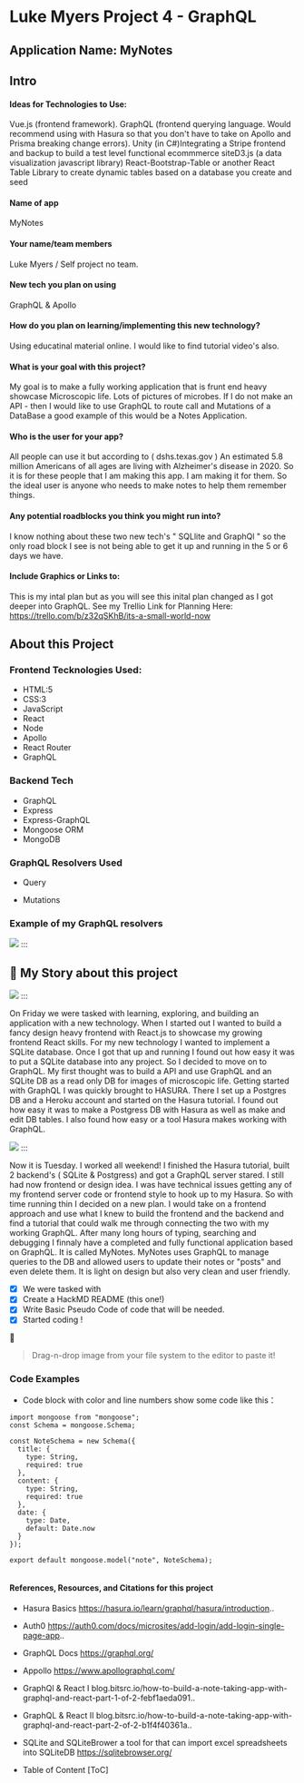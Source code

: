 # Luke Myers Project 4 - GraphQL
## Application Name: MyNotes

## Intro

#### Ideas for Technologies to Use:
Vue.js (frontend framework).
GraphQL (frontend querying language. Would recommend using with Hasura so that you don't have to take on Apollo and Prisma breaking change errors).
Unity (in C#)Integrating a Stripe frontend and backup to build a test level functional ecommmerce siteD3.js (a data visualization javascript library)
React-Bootstrap-Table or another React Table Library to create dynamic tables based on a database you create and seed


#### Name of app
MyNotes

#### Your name/team members
Luke Myers / Self project no team.

#### New tech you plan on using

GraphQL &  Apollo


#### How do you plan on learning/implementing this new technology?
Using educatinal material online. I would like to find tutorial video's also.

#### What is your goal with this project?
My goal is to make a fully working application that is frunt end heavy showcase Microscopic life. Lots of pictures of microbes. If I do not make an API - then I would like to use GraphQL to route call and Mutations of a DataBase a good example of this would be a Notes Application. 

#### Who is the user for your app?
 All people can use it but according to ( dshs.texas.gov ) An estimated 5.8 million Americans of all ages are living with Alzheimer's disease in 2020. So it is for these people that I am making this app. I am making it for them. So the ideal user is anyone who needs to make notes to help them remember things. 

#### Any potential roadblocks you think you might run into?
I know nothing about these two new tech's " SQLlite and GraphQl " so the only road block I see is not being able to get it up and running in the 5 or 6 days we have.

#### Include Graphics or Links to:

This is my intal plan but as you will see this inital plan changed as I got deeper into GraphQL. 
See my Trellio Link for Planning Here: https://trello.com/b/z32qSKhB/its-a-small-world-now

## About this Project

### Frontend Tecknologies Used:

- HTML:5
- CSS:3
- JavaScript
- React
- Node 
- Apollo
- React Router
- GraphQL

### Backend Tech
- GraphQL
- Express
- Express-GraphQL
- Mongoose ORM
- MongoDB


### GraphQL Resolvers Used

- Query

- Mutations

### Example of my GraphQL resolvers

![](https://i.imgur.com/wMBJ8bD.png)
:::


## :memo: My Story about this project


![](https://montykamath.files.wordpress.com/2018/02/graphql.png?w=210&h=210)
:::

 On Friday we were tasked with learning, exploring, and building an application with a new technology. 
When I started out I wanted to build a fancy design heavy frontend with React.js to showcase my growing frontend React skills. For my new technology I wanted to implement a SQLite database. Once I got that up and running I found out how easy it was to put a SQLite database into any project. So I decided to move on to GraphQL. My first thought was to build a API and use GraphQL and an SQLite DB as a read only DB for images of microscopic life. Getting started with GraphQL I was quickly brought to HASURA. There I set up a Postgres DB and a Heroku account and started on the Hasura tutorial. I found out how easy it was to make a Postgress DB with Hasura as well as make and edit DB tables. I also found how easy or a tool Hasura makes working with GraphQL. 


![](https://media-exp1.licdn.com/dms/image/C4E0BAQEIx9q7nmDydg/company-logo_200_200/0?e=2159024400&v=beta&t=qgCOpETll3y_iCIfqRKldPpTug9uUYy0O5Zd3rstslI)
:::

Now it is Tuesday. I worked all weekend! I finished the Hasura tutorial, built 2 backend's ( SQLite & Postgress) and got a GraphQL server stared. I still had now frontend or design idea. I was have technical issues getting any of my frontend server code or frontend style to hook up to my Hasura. So with time running thin I decided on a new plan. I would take on a frontend approach and use what I knew to build the frontend and the backend and find a tutorial that could walk me through connecting the two with my working GraphQL. After many long hours of typing, searching and debugging I finnaly have a completed and fully functional application based on GraphQL. It is called MyNotes. MyNotes uses GraphQL to manage queries to the DB and allowed users to update their notes or "posts" and even delete them. It is light on design but also very clean and user friendly. 


- [X] We were tasked with 
- [x] Create a  HackMD README (this one!)
- [X] Write Basic Pseudo Code of code that will be  needed.
- [X] Started coding !

:rocket: 










> Drag-n-drop image from your file system to the editor to paste it!





### Code Examples


- Code block with color and line numbers show some code like this：
```javascript=16
import mongoose from "mongoose";
const Schema = mongoose.Schema;

const NoteSchema = new Schema({
  title: {
    type: String,
    required: true
  },
  content: {
    type: String,
    required: true
  },
  date: {
    type: Date,
    default: Date.now
  }
});

export default mongoose.model("note", NoteSchema);


```



#### References, Resources, and Citations for this project

- Hasura Basics
https://hasura.io/learn/graphql/hasura/introduction..

- Auth0 
https://auth0.com/docs/microsites/add-login/add-login-single-page-app..

- GraphQL Docs
https://graphql.org/

- Appollo 
https://www.apollographql.com/

- GraphQl & React I
blog.bitsrc.io/how-to-build-a-note-taking-app-with-graphql-and-react-part-1-of-2-febf1aeda091..

- GraphQL & React II
blog.bitsrc.io/how-to-build-a-note-taking-app-with-graphql-and-react-part-2-of-2-b1f4f40361a..


- SQLite and SQLiteBrower a tool for that can import excel spreadsheets into SQLiteDB
https://sqlitebrowser.org/

- Table of Content
[ToC]
